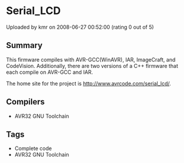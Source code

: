 # Serial_LCD

Uploaded by kmr on 2008-06-27 00:52:00 (rating 0 out of 5)

## Summary

This firmware compiles with AVR-GCC(WinAVR), IAR, ImageCraft, and CodeVision. Additionally, there are two versions of a C++ firmware that each compile on AVR-GCC and IAR.


The home site for the project is <http://www.avrcode.com/serial_lcd/>.

## Compilers

- AVR32 GNU Toolchain

## Tags

- Complete code
- AVR32 GNU Toolchain
